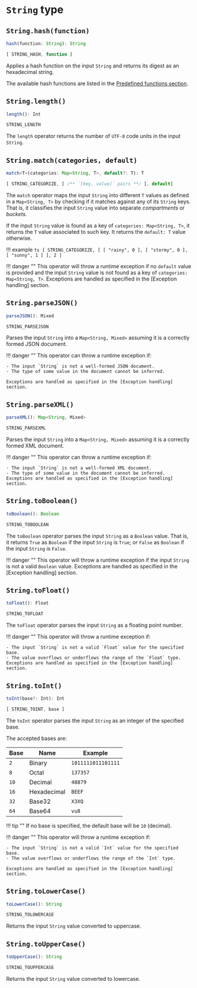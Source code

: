 # `String` type

## `String.hash(function)`
```ts
hash(function: String): String
```
```ts
[ STRING_HASH, function ]
```
Applies a hash function on the input `String` and returns its digest as an hexadecimal string.

The available hash functions are listed in the [Predefined functions section][hash].

## `String.length()`
```ts
length(): Int
```
```ts
STRING_LENGTH
```
The `length` operator returns the number of `UTF-8` code units in the input `String`. 

## `String.match(categories, default)`
```ts
match<T>(categories: Map<String, T>, default?: T): T
```
```ts
[ STRING_CATEGORIZE, [ /** `[key, value]` pairs **/ ], default]
```
The `match` operator maps the input `String` into different `T` values as defined in a `Map<String, T>` by
checking if it matches against any of its `String` keys. That is, it classifies the input `String` value into
separate *compartments* or *buckets*.

If the input `String` value is found as a key of `categories: Map<String, T>`, it returns the `T` value associated
to such key. It returns the `default: T` value otherwise.

!!! example
    ```ts
    [ STRING_CATEGORIZE, [ [ "rainy", 0 ], [ "stormy", 0 ], [ "sunny", 1 ] ], 2 ]
    ```

!!! danger ""
    This operator will throw a runtime exception if no `default` value is provided and the input `String` value
    is not found as a key of `categories: Map<String, T>`.
    Exceptions are handled as specified in the [Exception handling] section. 


## `String.parseJSON()`
```ts
parseJSON(): Mixed
```
```ts
STRING_PARSEJSON
```
Parses the input `String` into a `Map<String, Mixed>` assuming it is a correctly formed JSON document.

!!! danger ""
    This operator can throw a runtime exception if:

    - The input `String` is not a well-formed JSON document.
    - The type of some value in the document cannot be inferred.
    
    Exceptions are handled as specified in the [Exception handling] section. 

## `String.parseXML()`
```ts
parseXML(): Map<String, Mixed>
```
```ts
STRING_PARSEXML
```
Parses the input `String` into a `Map<String, Mixed>` assuming it is a correctly formed XML document.

!!! danger ""
    This operator can throw a runtime exception if:
    
    - The input `String` is not a well-formed XML document.
    - The type of some value in the document cannot be inferred.
    Exceptions are handled as specified in the [Exception handling] section.

## `String.toBoolean()`
```ts
toBoolean(): Boolean
```
```ts
STRING_TOBOOLEAN
```
The `toBoolean` operator parses the input `String` as a `Boolean` value. That is, it returns `True` as `Boolean` if the
input `String` is `True`; or `False` as `Boolean` if the input `String` is `False`.

!!! danger ""
    This operator will throw a runtime exception if the input `String` is not a valid `Boolean` value.
    Exceptions are handled as specified in the [Exception handling] section. 

## `String.toFloat()`
```ts
toFloat(): Float
```
```ts
STRING_TOFLOAT
```
The `toFloat` operator parses the input `String` as a floating point number.

!!! danger ""
    This operator will throw a runtime exception if:
    
    - The input `String` is not a valid `Float` value for the specified base.
    - The value overflows or underflows the range of the `Float` type.
    Exceptions are handled as specified in the [Exception handling] section. 

## `String.toInt()`
```ts
toInt(base?: Int): Int
```
```ts
[ STRING_TOINT, base ]
```
The `toInt` operator parses the input `String` as an integer of the specified base.

The accepted bases are:

| Base | Name        | Example            |
|------|-------------|--------------------|
| `2`  | Binary      | `1011111011101111` |
| `8`  | Octal       | `137357`           |
| `10` | Decimal     | `48879`            |
| `16` | Hexadecimal | `BEEF`             |
| `32` | Base32      | `X3XQ`             |
| `64` | Base64      | `vu8`              |

!!! tip ""
    If no base is specified, the default base will be `10` (decimal).

!!! danger ""
    This operator will throw a runtime exception if:
    
    - The input `String` is not a valid `Int` value for the specified base.
    - The value overflows or underflows the range of the `Int` type.

    Exceptions are handled as specified in the [Exception handling] section. 

## `String.toLowerCase()`
```ts
toLowerCase(): String
```
```ts
STRING_TOLOWERCASE
```
Returns the input `String` value converted to uppercase.

## `String.toUpperCase()`
```ts
toUpperCase(): String
```
```ts
STRING_TOUPPERCASE
```
Returns the input `String` value converted to lowercase.

[hash]: ../../functions#hash-functions